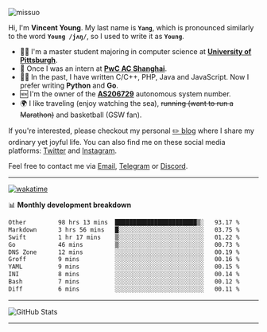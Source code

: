 <p align="left"> <img src="https://komarev.com/ghpvc/?username=missuo&label=Profile%20views&color=0e75b6&style=flat" alt="missuo" /> </p>


Hi, I'm **Vincent Young**. My last name is **`Yang`**, which is pronounced similarly to the word **`Young /jʌŋ/`**, so I used to write it as **`Young`**. 

-  👨‍🎓 I'm a master student majoring in computer science at [**University of Pittsburgh**](https://www.pitt.edu).
-  💼 Once I was an intern at **[PwC AC Shanghai](https://www.linkedin.com/company/pwc-ac-shanghai/)**.
-  👨‍💻 In the past, I have written C/C++, PHP, Java and JavaScript. Now I prefer writing **Python** and **Go**.
-  🆕 I'm the owner of the **[AS206729](https://bgp.tools/AS206729)** autonomous system number.
-  🌍 I like traveling (enjoy watching the sea), ~~running (want to run a Marathon)~~ and basketball (GSW fan).

If you're interested, please checkout my personal [✏️ blog](https://missuo.me/) where I share my ordinary yet joyful life. You can also find me on these social media platforms: [Twitter](https://twitter.com/m1ssuo) and [Instagram](https://www.instagram.com/m1ssuo).

Feel free to contact me via <a href="mailto:i@yyt.moe">Email</a>, [Telegram](https://t.me/missuo) or [Discord](https://discordapp.com/users/missuo#7448).

-------

[![wakatime](https://wakatime.com/badge/user/c13cd961-40ca-417a-afb6-1f9ea8ac295c.svg)](https://wakatime.com/@missuo)

📊 **Monthly development breakdown**
<!--START_SECTION:waka-->

```txt
Other         98 hrs 13 mins  ███████████████████████▒░   93.17 %
Markdown      3 hrs 56 mins   █░░░░░░░░░░░░░░░░░░░░░░░░   03.75 %
Swift         1 hr 17 mins    ▒░░░░░░░░░░░░░░░░░░░░░░░░   01.22 %
Go            46 mins         ▒░░░░░░░░░░░░░░░░░░░░░░░░   00.73 %
DNS Zone      12 mins         ░░░░░░░░░░░░░░░░░░░░░░░░░   00.19 %
Groff         9 mins          ░░░░░░░░░░░░░░░░░░░░░░░░░   00.16 %
YAML          9 mins          ░░░░░░░░░░░░░░░░░░░░░░░░░   00.15 %
INI           8 mins          ░░░░░░░░░░░░░░░░░░░░░░░░░   00.14 %
Bash          7 mins          ░░░░░░░░░░░░░░░░░░░░░░░░░   00.12 %
Diff          6 mins          ░░░░░░░░░░░░░░░░░░░░░░░░░   00.11 %
```

<!--END_SECTION:waka-->

-------

![GitHub Stats](https://github-readme-stats-opal-alpha-76.vercel.app/api?username=missuo&show_icons=true&theme=transparent)

-------

